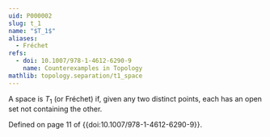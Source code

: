 ```yaml
---
uid: P000002
slug: t_1
name: "$T_1$"
aliases:
  - Fréchet
refs:
  - doi: 10.1007/978-1-4612-6290-9
    name: Counterexamples in Topology
mathlib: topology.separation/t1_space
---
```

A space is $T_1$ (or Fréchet) if, given any two distinct points, each has an open set not containing the other.

Defined on page 11 of {{doi:10.1007/978-1-4612-6290-9}}.
